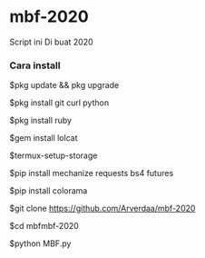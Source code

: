 # mbf-2020

Script ini Di buat 2020

### Cara install

$pkg update && pkg upgrade

$pkg install git curl python

$pkg install ruby

$gem install lolcat

$termux-setup-storage

$pip install mechanize requests bs4 futures

$pip install colorama

$git clone https://github.com/Arverdaa/mbf-2020

$cd mbfmbf-2020

$python MBF.py
